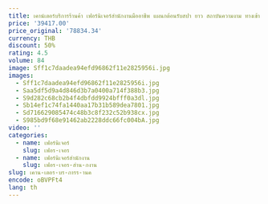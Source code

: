 ```yaml
---
title: เคาน์เตอร์บริการร้านค้า เฟอร์นิเจอร์สํานักงานมืออาชีพ แผนกต้อนรับสปา ยาว สถาบันความงาม ทางเข้า ตาราง สุนทรียศาสตร์ ทันสมัย
price: '39417.00'
price_original: '78834.34'
currency: THB
discount: 50%
rating: 4.5
volume: 84
image: Sff1c7daadea94efd96862f11e2825956i.jpg
images:
  - Sff1c7daadea94efd96862f11e2825956i.jpg
  - Saa5df5d9a4d846d3b7a0400a714f388b3.jpg
  - S9d282c68cb2b4f4dbfdd9924bfff0a3dl.jpg
  - Sb14ef1c74fa1440aa17b31b589dea7801.jpg
  - Sd716629085474c48b3c8f232c52b938cx.jpg
  - S985bd9f68e91462ab2228ddc66fc004bA.jpg
video: ''
categories:
  - name: เฟอร์นิเจอร์
    slug: เฟอร-เจอร
  - name: เฟอร์นิเจอร์สำนักงาน
    slug: เฟอร-เจอร-สำน-กงาน
slug: เคาน-เตอร-บร-การร-านค
encode: oBVPFt4
lang: th
---
```

  